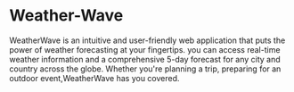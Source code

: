 # Weather-Wave
WeatherWave is an intuitive and user-friendly web application that puts the power of weather forecasting at your fingertips. you can access real-time weather information and a comprehensive 5-day forecast for any city and country across the globe. Whether you're planning a trip, preparing for an outdoor event,WeatherWave has you covered.
